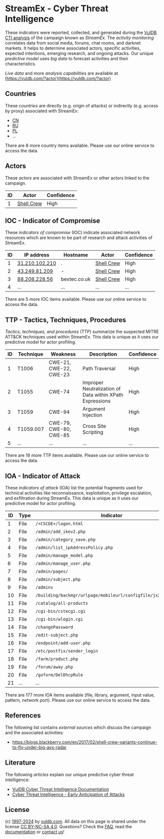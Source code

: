 # StreamEx - Cyber Threat Intelligence

These _indicators_ were reported, collected, and generated during the [VulDB CTI analysis](https://vuldb.com/?kb.cti) of the campaign known as _StreamEx_. The _activity monitoring_ correlates data from social media, forums, chat rooms, and darknet markets. It helps to determine associated actors, specific activities, expected intentions, emerging research, and ongoing attacks. Our unique _predictive model_ uses _big data_ to forecast activities and their characteristics.

_Live data_ and more _analysis capabilities_ are available at [https://vuldb.com/?actor](https://vuldb.com/?actor)

## Countries

These _countries_ are directly (e.g. origin of attacks) or indirectly (e.g. access by proxy) associated with StreamEx:

* [CN](https://vuldb.com/?country.cn)
* [RU](https://vuldb.com/?country.ru)
* [PL](https://vuldb.com/?country.pl)
* ...

There are 8 more country items available. Please use our online service to access the data.

## Actors

These _actors_ are associated with StreamEx or other actors linked to the campaign.

ID | Actor | Confidence
-- | ----- | ----------
1 | [Shell Crew](https://vuldb.com/?actor.shell_crew) | High

## IOC - Indicator of Compromise

These _indicators of compromise_ (IOC) indicate associated network resources which are known to be part of research and attack activities of StreamEx.

ID | IP address | Hostname | Actor | Confidence
-- | ---------- | -------- | ----- | ----------
1 | [31.210.102.210](https://vuldb.com/?ip.31.210.102.210) | . | [Shell Crew](https://vuldb.com/?actor.shell_crew) | High
2 | [43.249.81.209](https://vuldb.com/?ip.43.249.81.209) | - | [Shell Crew](https://vuldb.com/?actor.shell_crew) | High
3 | [88.208.228.56](https://vuldb.com/?ip.88.208.228.56) | bextec.co.uk | [Shell Crew](https://vuldb.com/?actor.shell_crew) | High
4 | ... | ... | ... | ...

There are 5 more IOC items available. Please use our online service to access the data.

## TTP - Tactics, Techniques, Procedures

_Tactics, techniques, and procedures_ (TTP) summarize the suspected MITRE ATT&CK techniques used within StreamEx. This data is unique as it uses our predictive model for actor profiling.

ID | Technique | Weakness | Description | Confidence
-- | --------- | -------- | ----------- | ----------
1 | T1006 | CWE-21, CWE-22, CWE-23 | Path Traversal | High
2 | T1055 | CWE-74 | Improper Neutralization of Data within XPath Expressions | High
3 | T1059 | CWE-94 | Argument Injection | High
4 | T1059.007 | CWE-79, CWE-80, CWE-85 | Cross Site Scripting | High
5 | ... | ... | ... | ...

There are 18 more TTP items available. Please use our online service to access the data.

## IOA - Indicator of Attack

These _indicators of attack_ (IOA) list the potential fragments used for technical activities like reconnaissance, exploitation, privilege escalation, and exfiltration during StreamEx. This data is unique as it uses our predictive model for actor profiling.

ID | Type | Indicator | Confidence
-- | ---- | --------- | ----------
1 | File | `/+CSCOE+/logon.html` | High
2 | File | `/admin/add_ikev2.php` | High
3 | File | `/admin/category_save.php` | High
4 | File | `/admin/list_ipAddressPolicy.php` | High
5 | File | `/admin/manage_model.php` | High
6 | File | `/admin/manage_user.php` | High
7 | File | `/admin/pages/` | High
8 | File | `/admin/subject.php` | High
9 | File | `/admins` | Low
10 | File | `/building/backmgr/urlpage/mobileurl/configfile/jx2_config.ini` | High
11 | File | `/catalog/all-products` | High
12 | File | `/cgi-bin/cstecgi.cgi` | High
13 | File | `/cgi-bin/wlogin.cgi` | High
14 | File | `/changePassword` | High
15 | File | `/edit-subject.php` | High
16 | File | `/endpoint/add-user.php` | High
17 | File | `/etc/postfix/sender_login` | High
18 | File | `/farm/product.php` | High
19 | File | `/forum/away.php` | High
20 | File | `/goform/DelDhcpRule` | High
21 | ... | ... | ...

There are 177 more IOA items available (file, library, argument, input value, pattern, network port). Please use our online service to access the data.

## References

The following list contains _external sources_ which discuss the campaign and the associated activities:

* https://blogs.blackberry.com/en/2017/02/shell-crew-variants-continue-to-fly-under-big-avs-radar

## Literature

The following _articles_ explain our unique predictive cyber threat intelligence:

* [VulDB Cyber Threat Intelligence Documentation](https://vuldb.com/?kb.cti)
* [Cyber Threat Intelligence - Early Anticipation of Attacks](https://www.scip.ch/en/?labs.20201022)

## License

(c) [1997-2024](https://vuldb.com/?kb.changelog) by [vuldb.com](https://vuldb.com/?kb.about). All data on this page is shared under the license [CC BY-NC-SA 4.0](https://creativecommons.org/licenses/by-nc-sa/4.0/). Questions? Check the [FAQ](https://vuldb.com/?kb.faq), read the [documentation](https://vuldb.com/?kb) or [contact us](https://vuldb.com/?contact)!
